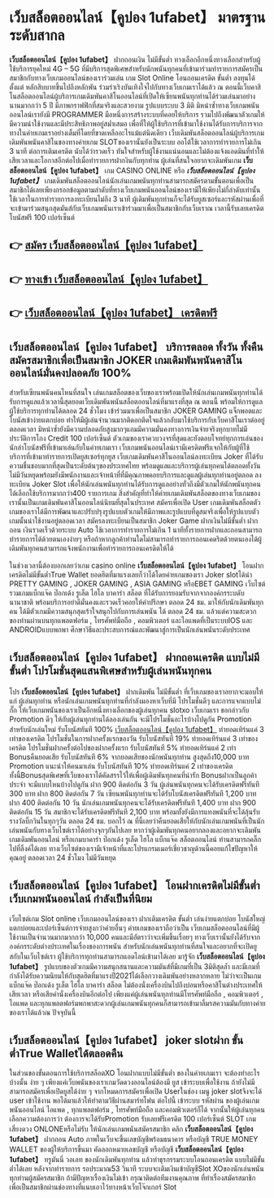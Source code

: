 # เว็บสล็อตออนไลน์【คูปอง 1ufabet】  มาตรฐานระดับสากล

**เว็บสล็อตออนไลน์【คูปอง 1ufabet】** ฝากถอนเงิน ไม่มีขั้นต่ำ  ทางเลือกอีกหนึ่งทางเลือกสำหรับผู้ใช้บริการยุคใหม่ 4G – 5G ที่มีบริการสุดพิเศษสำหรับนักพนันทุกคนที่เข้ามาร่วมทำรายการสมัครเป็นสมาชิกกับทางเว็บเกมออนไลน์ของเราร่วมเล่น เกม Slot Online โอนถอนเครดิต ขั้นต่ำ ลงทุนได้ตั้งแต่ หลักสิบบาทขึ้นไปถึงหลักพัน ร่วมร่าเริงบันเทิงใจไปกับทางเว็บเกมเราได้แล้ว ณ ตอนนี้เว็บคาสิโนสล็อตออนไลน์ผู้บริการเกมเดิมพันคาสิโนออนไลน์ที่เปิดให้เซียนพนันทุกท่านได้ร่วมเล่นมาอย่างนานมากกว่า 5 ปี มีภาพกราฟฟิกที่สมจริงและสวยงาม รูปแบบระบบ 3 มิติ
มิหนำซ้ำทางเว็บเกมพนันออนไลน์เรายังมี  PROGRAMMER มือหนึ่งการสร้างระบบที่คอยให้บริการ  รวมไปถึงพัฒนาตัวเกมให้มีความน่าใช้งานและมีประสิทธิภาพอยู่สม่ำเสมอ เพื่อที่ให้ผู้ใช้บริการที่เข้ามาใช้งานได้รับการบริการจากทางในค่ายเกมเราอย่างเต็มที่โดยที่ขาดเหลืออะไรแม้แต่นิดเดียว เว็บเดิมพันสล็อตออนไลน์ผู้บริการเกมเดิมพันพนันคาสิโนของทางค่ายเกม  SLOTของเรานั้นยังเป็นระบบ ออโต้ใช้เวลาการทำรายการไม่เกิน 3 นาที ต่อการเติมเครดิต นับได้ว่ารวดเร็ว ทันใจสำหรับผู้ใช้งานแน่นอนและไม่ต้องแจ้งแอดมินที่ทำให้เสียเวลาและโอกาสอีกต่อไปเมื่อทำรายการฝากงินกับทุกท่าน
ผู้เล่นที่สนใจอยากจะเดิมพันเกม **เว็บสล็อตออนไลน์【คูปอง 1ufabet】** เกม CASINO ONLINE หรือ ***เว็บสล็อตออนไลน์【คูปอง 1ufabet】*** เกมเดิมพันสล็อตออนไลน์นักเล่นเกมพนันทุกท่านสามารถสมัครตามขั้นตอนเพื่อเป็นสมาชิกได้เลยเพียงกรอกข้อมูลตามลำดับที่ทางเว็บเกมพนันออนไลน์ของเรามีให้เพียงไม่กี่ลำดับเท่านั้น ใช้เวลาในการทำรายการลงทะเบียนไม่ถึง 3 นาที ผู้เดิมพันทุกท่านก็จะได้รับยูสเซอร์และรหัสผ่านเพื่อที่จะเข้ามาร่วมสนุกสุดมันส์กับเว็บเกมพนันเราเข้าร่วมมาเพื่อเป็นสมาชิกกับเว็บเราณ เวลานี้รับเลยเครดิตโบนัสฟรี 100 เปอร์เซ็นต์ 

## 👉 [สมัคร เว็บสล็อตออนไลน์【คูปอง 1ufabet】](https://archa888.com/)
## 👉 [ทางเข้า เว็บสล็อตออนไลน์【คูปอง 1ufabet】](https://archa888.com/)
## 👉 [เว็บสล็อตออนไลน์【คูปอง 1ufabet】 เครดิตฟรี](https://archa888.com/)

## เว็บสล็อตออนไลน์【คูปอง 1ufabet】 บริการตลอด ทั้งวัน ทั้งคืนสมัครสมาชิกเพื่อเป็นสมาชิก JOKER เกมเดิมพันพนันคาสิโนออนไลน์มั่นคงปลอดภัย 100%

สำหรับเซียนพนันคนไหนที่สนใจ เล่นเกมสล็อตของเว็บของเราพร้อมเปิดให้นักเล่นเกมพนันทุกท่านได้รับการดูแลแล้วเวลานี้สุดยอดเว็บเดิมพันพนันสล็อตออนไลน์ที่มาแรงที่สุด ณ ตอนนี้ พร้อมให้การดูแลผู้ใช้บริการทุกท่านได้ตลอด 24 ชั่วโมง เข้าร่วมมาเพื่อเป็นสมาชิก JOKER GAMING แจ็กพอตและโบนัสเข้าง่ายแตกบ่อย ทำให้มีผู้เล่นจำนวนมากติดอกติดใจแล้วกลับมาใช้บริการกับเว็บคาสิโนเราต่ออยู่ตลอดเวลา มิหนำซ้ำยังมีความปลอดภัยสูงมากๆแถมมีความมั่นคงทางการเงินจ่ายจริงทุกบาทไม่มีประวัติการโกง Credit 100 เปอร์เซ็นต์ ตัวเกมของเราควบวงจรที่สุดและยังตอบโจทย์ทุกการเล่นของนักล่าโบนัสฟรีที่เข้ามาเล่นกับในค่ายเกมเรา
เว็บเกมพนันออนไลน์เรามีเครดิตฟรีแจกให้กับผู้ที่ใช้บริการที่เข้ามาทำรายการเปิดยูสเซอร์ทุกยูส เว็บเกมเดิมพันคาสิโนออนไลน์ลงทะเบียน Joker ที่ได้รับความชื่นชอบมากที่สุดเป็นระดับต้นๆของประเทศไทย พร้อมดูแลและบริการผู้เล่นทุกคนได้ตลอดทั้งวัน ไม่มีวันหยุดพร้อมยังมีพนักงานและเจ้าหน้าที่ที่มีคุณภาพคอยบริการและดูแลผู้เล่นทุกท่านอยู่ตลอด ลงทะเบียน Joker Slot เพื่อให้นักเล่นพนันทุกท่านได้รับการดูแลอย่างทั่วถึงมีตัวเกมให้นักพนันทุกคนได้เลือกใช้บริการมากกว่า400 รายการเกม
สิ่งสำคัญที่ทำให้ค่ายเกมเดิมพันสล็อตของทางเว็บเกมของเรานั้นเป็นเกมเดิมพันคาสิโนออนไลน์นิยมที่สุดในประเทศ สมัครเพื่อเปิด User  เกมเดิมพันสล็อตตัวเกมของเราได้มีการพัฒนาและปรับปรุงรูปแบบตัวเกมให้มีภาพและรูปแบบที่ดูสมจริงเพื่อให้รูปแบบตัวเกมนั้นน่าใช้งานอยู่ตลอดเวลา สมัครลงทะเบียนเป็นสมาชิก Joker Game ฝากเงินไม่มีขั้นต่ำ ฝากถอน เงินรวดเร็วด้วยระบบ Auto ใช้เวลาการทำรายการไม่เกิน 1 นาทีทั้งรายการฝากและถอนสามารถทำรายการได้ด้วยตนเองง่ายๆ หรือถ้าหากลูกค้าท่านใดไม่สามารถทำรายการถอนเคดริตด้วยตนเองได้ผู้เดิมพันทุกคนสามารถแจ้งพนักงานเพื่อทำรายการถอนเครดิตให้ได้

ในช่วงเวลานี้ต้องบอกเลยว่าเกม casino online **เว็บสล็อตออนไลน์【คูปอง 1ufabet】** โอนฝากเครดิตไม่มีขั้นต่ำTrue Wallet ยอดฮิตที่มาแรงเลยก็ว่าได้โดยค่ายเกมของเรา Joker slotได้นำ PRETTY GAMING , JOKER GAMING , ASIA GAMING หรือEBET GAMING เว็บไซต์รวมเกมแบ็กแจ๊ค ป๊อกเด้ง รูเล็ต ไฮโล บาคาร่า สล็อต ที่ได้รับการยอมรับจากจากองค์กรระบดับนานาชาติ พร้อมบริการอย่าดีมั่นคงและรวดเร็วคอยให้คำปรึกษา ตลอด 24 ชม. มาให้กับนักเดิมพันทุกคน ได้มีตัวเกมมีความสนุกสุดเร้าใจสนุกไปกับการเล่นพนัน ได้ ตลอด 24 ชม. แล้วแต่ความสะดวกของท่านผ่านบนทุกแพลตฟอร์ม , โทรศัพท์มือถือ , คอมพิวเตอร์ และไอแพดที่เป็นระบบIOS และ ANDROIDแบบพกพา ศึกษาวิธีและประสบการณ์และพัฒนาสู่การเป็นนักเล่นพนันระดับประเทศ

## เว็บสล็อตออนไลน์【คูปอง 1ufabet】 ฝากถอนเครดิต แบบไม่มีขั้นต่ำ โปรโมชั่นสุดแสนพิเศษสำหรับผู้เล่นพนันทุกคน

โปร **เว็บสล็อตออนไลน์【คูปอง 1ufabet】** ฝากเดิมพัน ไม่มีขั้นต่ำ ที่เว็บเกมของเราอยากจะมอบให้แก่  ผู้เล่นทุกท่าน หรือนักเล่นเกมพนันทุกท่านที่กำลังมองหาเว็บที่มี โปรโมชั่นดีๆ และการแจกแบบไม่กั๊ก ให้เว็บเกมพนันของเราเป็นอีกหนึ่งทางเลือกของผู้เล่นทุกคน slotxo เว็บเกมเรา ขอกล่าวกับ Promotion ดีๆ ให้กับผู้เล่นทุกท่านได้ลองเล่นกัน จะมีโปรโมชั่นอะไรบ้างไปดูกัน
 Promotion สำหรับนักเล่นใหม่ รับโบนัสทันที 100% [เว็บสล็อตออนไลน์【คูปอง 1ufabet】](https://archa888.com/) ทำยอดเทิร์นแค่ 3 เท่าของเครดิต
โปรโมชั่นในการฝากครั้งแรกของวัน รับโบนัสทันที 19% ทำยอดเทิร์นแค่ 3 เท่าของเครดิต
โปรโมชั่นฝากครั้งต่อไปของฝากครั้งแรก รับโบนัสทันที 5% ทำยอดเทิร์นแค่ 2 เท่า
Bonusคืนยอดเสีย รับโบนัสทันที 6% จากยอดเสียของนักพนันทุกท่าน สูงสุดถึง10,000 บาท
 Promotion แนะนำให้คนมาเล่น รับโบนัสทันที 10% ทำยอดเทิร์นแค่ 2 เท่าของเครดิต
ทั้งนี้Bonusสุดพิเศษที่เว็บของเราได้คัดสรรไว้ให้เพื่อผู้เดิมพันทุกคนที่น่ารัก Bonusฝากเป็นลูกค้าประจำ จะมีแบบไหนบ้างไปดูกัน
ฝาก 900 ติดต่อกัน 3 วัน ผู้เล่นพนันทุกคนจะได้รับเครดิตฟรีทันที 300 บาท
ฝาก 800 ติดต่อกัน 7 วัน เซียนพนันทุกท่านจะได้รับโบนัสเครดิตฟรีทันที 1,200 บาท
ฝาก 400 ติดต่อกัน 10 วัน นักเล่นเกมพนันทุกคนจะได้รับเครดิตฟรีทันที 1,400 บาท
ฝาก 900 ติดต่อกัน 15 วัน สมาชิกจะได้รับเครดิตฟรีทันที 2,100 บาท
พร้อมทั้งยังมีการแทงพนันที่จะได้ลุ้นรับรางวัลบิ๊กวินในทุกๆวัน ตลอด 24 ชม. บอกไว้ ณ ที่นี้เลยว่าคืนยอดเสียให้กับนักเล่นเกมพนันที่เป็นนักเล่นพนันกับทางเว็บไซต์เราได้อย่างจุกๆกันไปเลย หากว่าผู้เดิมพันทุกคนอยากลองและอยากจะเดิมพัน เกมเดิมพันออนไลน์ หรือเกมบาคาร่า ป๊อกเด้ง รูเล็ต ไฮโล แบ็กแจ๊ค สล็อตออนไลน์ ท่านสามารถคลิ๊กไปที่ลิ้งค์ได้เลย ทางเว็บไซต์ของเรามีเจ้าหน้าที่และโปรแกรมเมอร์เชี่ยวชาญด้านนี้คอยแก้ไขปัญหาให้คุณอยู่ ตลอดเวลา 24 ชั่วโมง ไม่มีวันหยุด

## เว็บสล็อตออนไลน์【คูปอง 1ufabet】 โอนฝากเครดิตไม่มีขั้นต่ำ  เว็บเกมพนันออนไลน์ กำลังเป็นที่นิยม

เว็บไซต์เกม Slot online เว็บเกมออนไลน์ของเรา ฝากเติมเครดิต ขั้นต่ำ เล่นง่ายแตกบ่อย โบนัสใหญ่แตกบ่อยและเปอร์เซ็นต์การจ่ายสูงกว่าค่ายอื่นๆ ค่ายเกมของเราถือว่าเป็น เว็บเกมสล็อตออนไลน์ที่มีผู้ใช้งานเป็นจำนวนมากมากกว่า 10,000 คนและมีอัตราว่าจะเพิ่มขึ้นเรื่อยๆ ทางเว็บเรานั้นยังได้รับจากองค์กรระดับต่างประเทศในเรื่องของการพนัน สำหรับนักเล่นพนันทุกท่านที่สนใจและอยากที่จะเปิดยูสกับในเว็บไซต์เรา ผู้ใช้บริการทุกท่านสามารถแอดไลน์เข้ามาได้เลย
	มารู้จัก **เว็บสล็อตออนไลน์【คูปอง 1ufabet】** รูปแบบของตัวเกมมีความสนุกสนานและความมันส์ที่มีเกมที่เป็น 3มิติสุดล้ำ และมีเกมที่กำลังได้รับความนิยมให้กับสุดฮิตที่มาแรงปี2021ได้เลือกวางเดิมพันอย่างหลากหลาย  ไม่ว่าจะเป็นเกมแบ็กแจ๊ค ป๊อกเด้ง รูเล็ต ไฮโล บาคาร่า สล็อต ไม่ต้องนั่งเครื่องบินไปถึงบ่อนหรือคาสิโนต่างประเทศให้เสียเวลา หรือเสียค่านั่งเครื่องบินอีกต่อไป เพียงแค่ผู้เล่นพนันทุกท่านมีโทรศัพท์มือถือ , คอมพิวเตอร์ , ไอแพด และทุกแพลตฟอร์มพกพาสะดวกผู้เล่นเกมพนันทุกคนก็สามารถเข้ามาลิ้มรสความมันกับทางค่ายของเราได้แล้วณ ปัจจุบันนี้

## เว็บสล็อตออนไลน์【คูปอง 1ufabet】 joker slotฝาก ขั้นต่ำTrue Walletได้ตลอดคืน

ในส่วนของขั้นตอนการใช้บริการสล็อตXO โอนฝากแบบไม่มีขั้นต่ำ ของในค่ายเกมเรา จะต้องทำอะไรบ้างนั้น ง่าย ๆ เพียงแค่เว็บพนันของเราเกมวัดดวงออนไลน์ต้องมี ยูส เข้าระบบเพื่อใช้งาน ถ้ายังไม่มีสามารถสมัครเพื่อเปิดยูสได้ง่าย ๆ จากโหมดการสมัครเพื่อเปิด Userในช่อง เมนู joker slotจึงจะได้ user เข้าใช้งาน พอได้มาแล้วให้ทำตามวิธีผ่านสมาร์ทโฟน ต่อไปนี้
เข้าระบบ รหัสผ่าน  ของผู้เล่นเกมพนันออนไลน์ ไอแพด , ทุกแพลตฟอร์ม , โทรศัพท์มือถือ และคอมพิวเตอร์ก็ได้
จากนั้นให้ผู้เล่นทุกคนเลือกความต้องการว่า ต้องการจะได้รับPromotion รับเลยฟรีเครดิต 100 เปอร์เซ็นต์  SLOT เกมเสี่ยงดวง ONLONEหรือไม่รับ
ให้นักเล่นเกมพนันสมัครสมาชิก คลิก **เว็บสล็อตออนไลน์【คูปอง 1ufabet】** ฝากถอน Auto ภาพในเว็บจะขึ้นเลขบัญชีพร้อมธนาคาร หรือบัญชี TRUE MONEY WALLET ของผู้ให้บริการขึ้นมา
คัดลอกหมายเลขบัญชี หรือบัญชี **เว็บสล็อตออนไลน์【คูปอง 1ufabet】** ทรูมันนี่ วอเลท ของนักเดิมพันทุกท่าน แล้วทำธุรกรรมระบบโอนถอนเครดิต แบบไม่มีขั้นต่ำได้เลย
หลังจากทำรายการ รอประมาณ53 วินาที ระบบจะเติมเงินเข้าบัญชีSlot XOของนักเล่นพนันทุกท่านผู้สมัครสมาชิก
ถ้ามีปัญหาเรื่องเงินไม่เข้า กรุณาติดต่อทีมงานคุณภาพ ที่ทำเรื่องสมัครสมาชิกเพื่อเป็นสมาชิกผ่านช่องทางที่แนบเอาไว้ทางหน้าเว็บโจ๊กเกอร์ Slot


